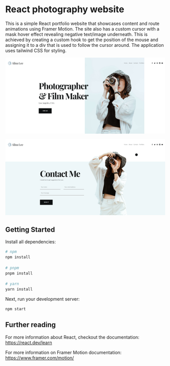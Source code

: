 # React photography website

This is a simple React portfolio website that showcases content and route animations using Framer Motion. The site also has a custom cursor with a mask hover effect revealing negative text/image underneath. This is achieved by creating a custom hook to get the position of the mouse and assigning it to a div that is used to follow the cursor around. 
The application uses tailwind CSS for styling.


![Homepage screen capture](home.png?raw=true "Homepage screen capture")

![Homepage screen capture](contact.png?raw=true "Homepage screen capture")

## Getting Started

Install all dependencies:

```bash
# npm
npm install

# pnpm
pnpm install

# yarn
yarn install
```

Next, run your development server:

```bash
npm start
```

## Further reading

For more information about React, checkout the documentation: https://react.dev/learn

For more information on Framer Motion documentation: https://www.framer.com/motion/
